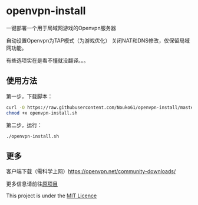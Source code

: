 # openvpn-install

一键部署一个用于局域网游戏的Openvpn服务器

自动设置Openvpn为TAP模式（为游戏优化）
关闭NAT和DNS修改，仅保留局域网功能。

有些选项实在是看不懂就没翻译。。。

## 使用方法

第一步，下载脚本：

```bash
curl -O https://raw.githubusercontent.com/Nouko61/openvpn-install/master/openvpn-install.sh
chmod +x openvpn-install.sh
```

第二步，运行：

```sh
./openvpn-install.sh
```

## 更多

客户端下载（需科学上网）https://openvpn.net/community-downloads/

更多信息请前往[原项目](https://github.com/angristan/openvpn-install)

This project is under the [MIT Licence](https://raw.githubusercontent.com/Angristan/openvpn-install/master/LICENSE)

